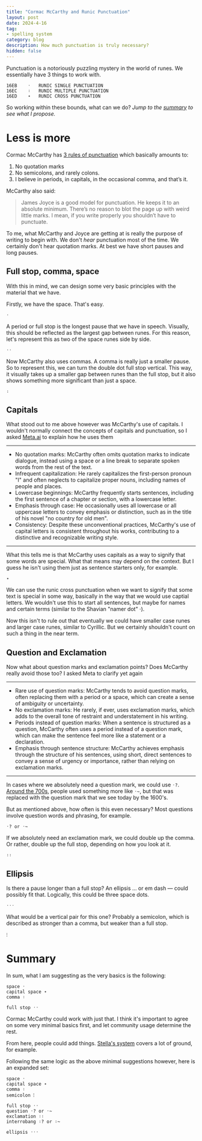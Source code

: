 ```yaml
---
title: "Cormac McCarthy and Runic Punctuation"
layout: post
date: 2024-4-16
tag:
- spelling system
category: blog
description: How much punctuation is truly necessary?
hidden: false
---
```


Punctuation is a notoriously puzzling mystery in the world of runes. We essentially have 3 things to work with.

```
16EB	᛫	RUNIC SINGLE PUNCTUATION
16EC	᛬	RUNIC MULTIPLE PUNCTUATION
16ED	᛭	RUNIC CROSS PUNCTUATION
```

So working within these bounds, what can we do? *Jump to the [summary](#summary) to see what I propose.*

# Less is more

Cormac McCarthy has [3 rules of punctuation](https://www.openculture.com/2013/08/cormac-mccarthys-punctuation-rules.html) which basically amounts to:

1. No quotation marks
2. No semicolons, and rarely colons.
3. I believe in periods, in capitals, in the occasional comma, and that’s it.

McCarthy also said:

> James Joyce is a good model for punctuation. He keeps it to an absolute minimum. There’s no reason to blot the page up with weird little marks. I mean, if you write properly you shouldn’t have to punctuate.

To me, what McCarthy and Joyce are getting at is really the purpose of writing to begin with. We don't *hear* punctuation most of the time. We certainly don't hear quotation marks. At best we have short pauses and long pauses.

## Full stop, comma, space

With this in mind, we can design some very basic principles with the material that we have.

Firstly, we have the space. That's easy.

```
᛫
```

A period or full stop is the longest pause that we have in speech. Visually, this should be reflected as the largest gap between runes. For this reason, let's represent this as two of the space runes side by side.

```
᛫᛫
```

Now McCarthy also uses commas. A comma is really just a smaller pause. So to represent this, we can turn the double dot full stop vertical. This way, it visually takes up a smaller gap between runes than the full stop, but it also shows something more significant than just a space.

```
᛬
```

## Capitals

What stood out to me above however was McCarthy's use of capitals. I wouldn't normally connect the concepts of capitals and punctuation, so I asked [Meta.ai](https://www.meta.ai/) to explain how he uses them

---
* No quotation marks: McCarthy often omits quotation marks to indicate dialogue, instead using a space or a line break to separate spoken words from the rest of the text.
* Infrequent capitalization: He rarely capitalizes the first-person pronoun "I" and often neglects to capitalize proper nouns, including names of people and places.
* Lowercase beginnings: McCarthy frequently starts sentences, including the first sentence of a chapter or section, with a lowercase letter.
* Emphasis through case: He occasionally uses all lowercase or all uppercase letters to convey emphasis or distinction, such as in the title of his novel "no country for old men".
* Consistency: Despite these unconventional practices, McCarthy's use of capital letters is consistent throughout his works, contributing to a distinctive and recognizable writing style.

---

What this tells me is that McCarthy uses capitals as a way to signify that some words are special. What that means may depend on the context. But I guess he isn't using them just as sentence starters only, for example.

```
᛭
```

We can use the runic cross punctuation when we want to signify that some text is special in some way, basically in the way that we would use captial letters. We wouldn't use this to start all sentences, but maybe for names and certain terms (similar to the Shavian "namer dot" ·).

Now this isn't to rule out that eventually we could have smaller case runes and larger case runes, similar to Cyrillic. But we certainly shouldn't count on such a thing in the near term.

## Question and Exclamation

Now what about question marks and exclamation points? Does McCarthy really avoid those too? I asked Meta to clarify yet again

---
* Rare use of question marks: McCarthy tends to avoid question marks, often replacing them with a period or a space, which can create a sense of ambiguity or uncertainty.
* No exclamation marks: He rarely, if ever, uses exclamation marks, which adds to the overall tone of restraint and understatement in his writing.
* Periods instead of question marks: When a sentence is structured as a question, McCarthy often uses a period instead of a question mark, which can make the sentence feel more like a statement or a declaration.
* Emphasis through sentence structure: McCarthy achieves emphasis through the structure of his sentences, using short, direct sentences to convey a sense of urgency or importance, rather than relying on exclamation marks.

---

In cases where we absolutely need a question mark, we could use `᛫​?`. [Around the 700s](https://en.wikipedia.org/wiki/Question_mark), people used something more like `᛫​~`, but that was replaced with the question mark that we see today by the 1600's.

But as mentioned above, how often is this even necessary? Most questions involve question words and phrasing, for example.

```
᛫​? or ᛫​~
```

If we absolutely need an exclamation mark, we could double up the comma. Or rather, double up the full stop, depending on how you look at it.

```
᛬᛬
```

## Ellipsis

Is there a pause longer than a full stop? An ellipsis … or em dash — could possibly fit that. Logically, this could be three space dots.

```
᛫᛫᛫
```

What would be a vertical pair for this one? Probably a semicolon, which is described as stronger than a comma, but weaker than a full stop.

```
⁝
```

# Summary

In sum, what I am suggesting as the very basics is the following:

```
space ᛫
capital space ᛭
comma ᛬

full stop ᛫᛫
```

Cormac McCarthy could work with just that. I think it's important to agree on some very minimal basics first, and let community usage determine the rest.

From here, people could add things. [Stella's system](https://rentry.co/merunes#punctuation) covers a lot of ground, for example. 

Following the same logic as the above minimal suggestions however, here is an expanded set:

```
space ᛫
capital space ᛭
comma ᛬
semicolon ⁝

full stop ᛫᛫
question ᛫​? or ᛫​~
exclamation ᛬᛬
interrobang ᛬​? or ᛬​~

ellipsis ᛫᛫᛫
```
